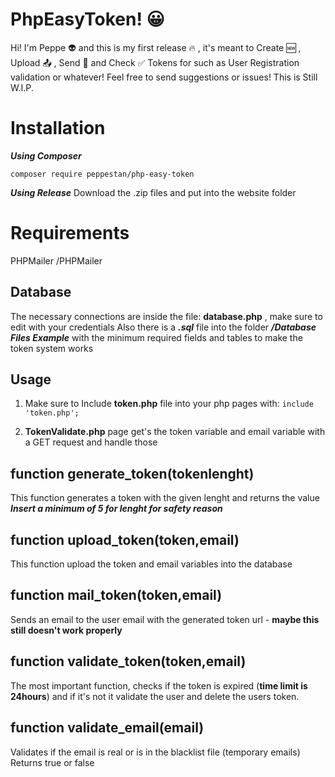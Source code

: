 # PhpEasyToken! 😀

Hi! I'm Peppe 👽 and this is my first release 🔥 , it's meant to Create 🆕 , Upload 📤 , Send 📧 and Check ✅ Tokens for such as User Registration validation or whatever! Feel free to send suggestions or issues! This is Still W.I.P.


# Installation

***Using Composer*** 

    composer require peppestan/php-easy-token

***Using Release*** 
Download the .zip files and put into the website folder

# Requirements
 PHPMailer /PHPMailer



## Database

The necessary connections are inside the file: **database.php** , make sure to edit with your credentials
Also there is a ***.sql*** file into the folder ***/Database Files Example*** with the minimum required fields and tables to make the token system works

## Usage

 1. Make sure to Include **token.php** file into your php pages with:
 `include 'token.php';`
 
 2. **TokenValidate.php** page get's the token variable and email variable with a GET request and handle those 

## function  generate_token(tokenlenght)

 This function generates a token with the given lenght and returns the value
 ***Insert a minimum of 5 for lenght for safety reason***
## function  upload_token(token,email)
This function upload the token and email variables into the database 
## function  mail_token(token,email)
Sends an email to the user email with the generated token url - **maybe this still doesn't work properly**
## function  validate_token(token,email)
The most important function, checks if the token is expired (**time limit is 24hours**) and if it's not it validate the user and delete the users token.
## function  validate_email(email)
Validates if the email is real or is in the blacklist file (temporary emails)
Returns true or false
